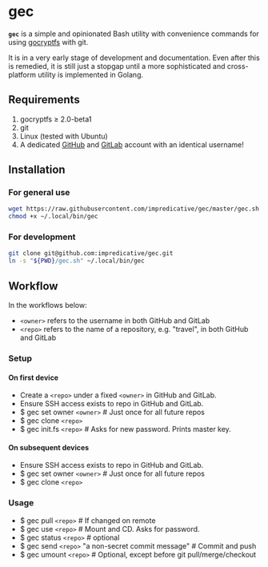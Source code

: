 # gec

**`gec`** is a simple and opinionated Bash utility with convenience commands for using [gocryptfs](https://github.com/rfjakob/gocryptfs) with git.

It is in a very early stage of development and documentation.
Even after this is remedied, it is still just a stopgap until a more sophisticated and cross-platform utility is implemented in Golang.

## Requirements
1. gocryptfs ≥ 2.0-beta1
1. git
1. Linux (tested with Ubuntu)
1. A dedicated [GitHub](https://github.com/) and [GitLab](https://gitlab.com/) account with an identical username!

## Installation
### For general use
```bash
wget https://raw.githubusercontent.com/impredicative/gec/master/gec.sh -O ~/.local/bin/gec
chmod +x ~/.local/bin/gec
```
### For development
```bash
git clone git@github.com:impredicative/gec.git
ln -s "${PWD}/gec.sh" ~/.local/bin/gec
```

## Workflow
In the workflows below:
* `<owner>` refers to the username in both GitHub and GitLab
* `<repo>` refers to the name of a repository, e.g. "travel", in both GitHub and GitLab

### Setup
#### On first device
* Create a `<repo>` under a fixed `<owner>` in GitHub and GitLab.
* Ensure SSH access exists to repo in GitHub and GitLab.
* $ gec set owner `<owner>`  # Just once for all future repos
* $ gec clone `<repo>`
* $ gec init.fs `<repo>`  # Asks for new password. Prints master key.

#### On subsequent devices
* Ensure SSH access exists to repo in GitHub and GitLab.
* $ gec set owner `<owner>`  # Just once for all future repos
* $ gec clone `<repo>`

### Usage
* $ gec pull `<repo>`  # If changed on remote
* $ gec use `<repo>`  # Mount and CD. Asks for password.
* $ gec status `<repo>`  # optional
* $ gec send `<repo>` "a non-secret commit message"  # Commit and push
* $ gec umount `<repo>`  # Optional, except before git pull/merge/checkout
